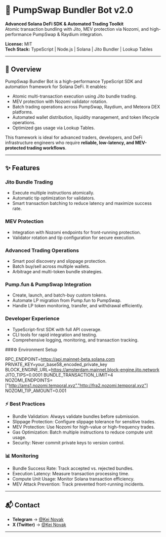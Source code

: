 # 🚀 PumpSwap Bundler Bot v2.0

**Advanced Solana DeFi SDK & Automated Trading Toolkit**  
Atomic transaction bundling with Jito, MEV protection via Nozomi, and high-performance PumpSwap & Raydium integration.

**License:** MIT  
**Tech Stack:** TypeScript | Node.js | Solana | Jito Bundler | Lookup Tables

---

## 🔑 Overview

PumpSwap Bundler Bot is a high-performance TypeScript SDK and automation framework for Solana DeFi. It enables:

- Atomic multi-transaction execution using Jito bundle trading.
- MEV protection with Nozomi validator rotation.
- Batch trading operations across PumpSwap, Raydium, and Meteora DEX platforms.
- Automated wallet distribution, liquidity management, and token lifecycle operations.
- Optimized gas usage via Lookup Tables.

This framework is ideal for advanced traders, developers, and DeFi infrastructure engineers who require **reliable, low-latency, and MEV-protected trading workflows**.

---

## ✨ Features

### Jito Bundle Trading
- Execute multiple instructions atomically.
- Automatic tip optimization for validators.
- Smart transaction batching to reduce latency and maximize success rate.

### MEV Protection
- Integration with Nozomi endpoints for front-running protection.
- Validator rotation and tip configuration for secure execution.

### Advanced Trading Operations
- Smart pool discovery and slippage protection.
- Batch buy/sell across multiple wallets.
- Arbitrage and multi-token bundle strategies.

### Pump.fun & PumpSwap Integration
- Create, launch, and batch-buy custom tokens.
- Automate LP migration from Pump.fun to PumpSwap.
- Handle LP token monitoring, transfer, and withdrawal efficiently.

### Developer Experience
- TypeScript-first SDK with full API coverage.
- CLI tools for rapid integration and testing.
- Comprehensive logging, monitoring, and transaction tracking.

###⚙️ Environment Setup

RPC_ENDPOINT=https://api.mainnet-beta.solana.com
PRIVATE_KEY=your_base58_encoded_private_key
BLOCK_ENGINE_URL=https://amsterdam.mainnet.block-engine.jito.network
JITO_TIPS=0.0001
BUNDLE_TRANSACTION_LIMIT=4
NOZOMI_ENDPOINTS=["http://ams1.nozomi.temporal.xyz","http://fra2.nozomi.temporal.xyz"]
NOZOMI_TIP_AMOUNT=0.001

### ⚡ Best Practices

- Bundle Validation: Always validate bundles before submission.
- Slippage Protection: Configure slippage tolerance for sensitive trades.
- MEV Protection: Use Nozomi for high-value or high-frequency trades.
- Gas Optimization: Batch multiple instructions to reduce compute unit usage.
- Security: Never commit private keys to version control.

### 📊 Monitoring

- Bundle Success Rate: Track accepted vs. rejected bundles.
- Execution Latency: Measure transaction processing time.
- Compute Unit Usage: Monitor Solana transaction efficiency.
- MEV Attack Prevention: Track prevented front-running incidents.

---

## 📬 Contact

- **Telegram** → [@Kei Novak](https://t.me/Kei4650)
- **X (Twitter)** → [@Kei Novak](https://x.com/kei_4650)

---
